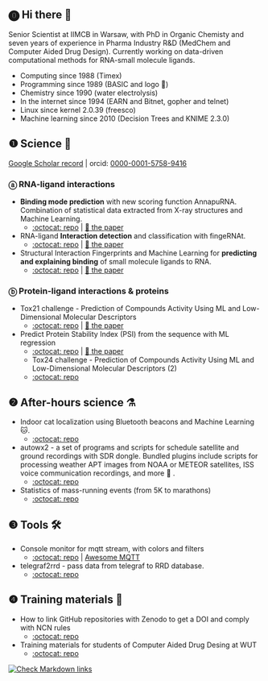 ## ⓿ Hi there 👋

Senior Scientist at IIMCB in Warsaw, with PhD in Organic Chemisty and seven years of experience in Pharma Industry R&D (MedChem and Computer Aided Drug Design). Currently working on data-driven computational methods for RNA-small molecule ligands.

- Computing since 1988 (Timex)
- Programming since 1989 (BASIC and logo 🐢)
- Chemistry since 1990 (water electrolysis)
- In the internet since 1994 (EARN and Bitnet, gopher and telnet)
- Linux since kernel 2.0.39 (freesco)
- Machine learning since 2010 (Decision Trees and KNIME 2.3.0)

## ❶ Science 🧬

[Google Scholar record](https://scholar.google.pl/citations?user=NPbqGT8AAAAJ&hl=pl&oi=ao) | orcid: [0000-0001-5758-9416](https://orcid.org/0000-0001-5758-9416)

### ⓐ RNA-ligand interactions

- **Binding mode prediction** with new scoring function AnnapuRNA. Combination of statistical data extracted from X-ray structures and Machine Learning.
  - [:octocat: repo](https://github.com/filipspl/AnnapuRNA) | [:page_facing_up: the paper](https://doi.org/10.1371/journal.pcbi.1008309)
- RNA-ligand **Interaction detection** and classification with fingeRNAt.
  - [:octocat: repo](https://github.com/n-szulc/fingeRNAt/) | [:page_facing_up: the paper](https://doi.org/10.1371/journal.pcbi.1009783)
- Structural Interaction Fingerprints and Machine Learning for **predicting and explaining binding** of small molecule ligands to RNA.
  - [:octocat: repo](https://github.com/filipspl/fingernat-ml/) | [:page_facing_up: the paper](https://doi.org/10.1093/bib/bbad187)

### ⓑ Protein-ligand interactions & proteins

- Tox21 challenge - Prediction of Compounds Activity Using ML and Low-Dimensional Molecular Descriptors
  - [:octocat: repo](https://github.com/filipsPL/tox21_dataset) | [:page_facing_up: the paper](https://doi.org/10.3389/fenvs.2015.00077)
- Predict Protein Stability Index (PSI) from the sequence with ML regression
  - [:octocat: repo](https://github.com/filipsPL/degronopedia-ml-psi) | [:page_facing_up: the paper](https://doi.org/10.1101/2022.05.19.492622)
  - Tox24 challenge - Prediction of Compounds Activity Using ML and Low-Dimensional Molecular Descriptors (2)
  - [:octocat: repo](https://github.com/filipsPL/tox24challenge)

## ❷ After-hours science ⚗

- Indoor cat localization using Bluetooth beacons and Machine Learning :cat:.
  - [:octocat: repo](https://github.com/filipsPL/cat-localizer)
- autowx2 - a set of programs and scripts for schedule satellite and ground recordings with SDR dongle. Bundled plugins include scripts for processing weather APT images from NOAA or METEOR satellites, ISS voice communication recordings, and more :satellite: .
  - [:octocat: repo](https://github.com/filipsPL/autowx2)
- Statistics of mass-running events (from 5K to marathons)
  - [:octocat: repo](https://filipspl.github.io/statystykibiegowe/)

## ❸ Tools 🛠

- Console monitor for mqtt stream, with colors and filters
  - [:octocat: repo](https://github.com/filipsPL/mqtt-monitor) | [Awesome MQTT](https://github.com/hobbyquaker/awesome-mqtt)
- telegraf2rrd - pass data from telegraf to RRD database.
  - [:octocat: repo](https://github.com/filipsPL/telegraf2rrd)

## ❹ Training materials 📖

- How to link GitHub repositories with Zenodo to get a DOI and comply with NCN rules
  - [:octocat: repo](https://github.com/filipsPL/NCN-github-OA)
- Training materials for students of Computer Aided Drug Desing at WUT
  - [:octocat: repo](https://github.com/filipsPL/CADD-PW/wiki)

<!-- 

- title
  - [:octocat: repo](repo_url) | [:page_facing_up: the paper](paper_doi_url)

-->

[![Check Markdown links](https://github.com/filipsPL/filipsPL/actions/workflows/action-links.yml/badge.svg)](https://github.com/filipsPL/filipsPL/actions/workflows/action-links.yml)